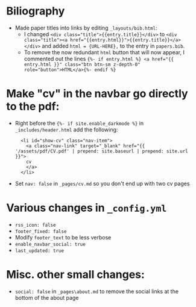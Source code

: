 # Biliography
+ Made paper titles into links by editing `_layouts/bib.html`: 
  + I changed `<div class="title">{{entry.title}}</div>` to `<div class="title"><a href="{{entry.html}}">{{entry.title}}</a></div>` and added `html = {URL-HERE},` to the entry in `papers.bib`. 
  + To remove the now redundant `html` button that will now appear, I commented out the lines `{%- if entry.html %} <a href="{{ entry.html }}" class="btn btn-sm z-depth-0" role="button">HTML</a>{%- endif %}` 

# Make "cv" in the navbar go directly to the pdf:
+ Right before the `{%- if site.enable_darkmode %}` in `_includes/header.html` add the following: 

        <li id="show-cv" class="nav-item">
          <a class="nav-link" target="_blank" href="{{ '/assets/pdf/CV.pdf' | prepend: site.baseurl | prepend: site.url }}">
          cv
          </a>
        </li> 
+ Set `nav: false` in `_pages/cv.md` so you don't end up with two cv pages

# Various changes in `_config.yml`
+ `rss_icon: false`
+ `footer_fixed: false`
+ Modify `footer_text` to be less verbose
+ `enable_navbar_social: true`
+ `last_updated: true`

# Misc. other small changes:
+ `social: false` in `_pages\about.md` to remove the social links at the bottom of the about page
